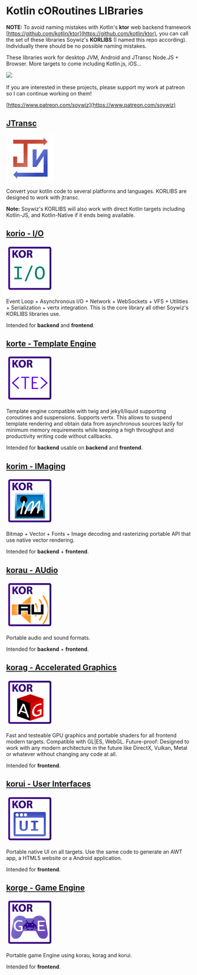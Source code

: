 # Kotlin cORoutines LIBraries

**NOTE:** To avoid naming mistakes with Kotlin's **ktor** web backend framework [https://github.com/kotlin/ktor](https://github.com/kotlin/ktor),
you can call the set of these libraries Soywiz's **KORLIBS** (I named this repo according).
Individually there should be no possible naming mistakes.

These libraries work for desktop JVM, Android and JTransc Node.JS + Browser.
More targets to come including Kotlin.js, iOS...

[![](https://raw.githubusercontent.com/soywiz/kor/master/patreon/patreon.png)](https://www.patreon.com/soywiz)

If you are interested in these projects, please support my work at patreon so I can continue working on them!

[https://www.patreon.com/soywiz](https://www.patreon.com/soywiz)

## [JTransc](http://github.com/jtransc/jtransc)

[![](/logos/128/jtransc.png)](http://github.com/jtransc/jtransc)

Convert your kotlin code to several platforms and languages.
KORLIBS are designed to work with jtransc.

**Note:** Soywiz's KORLIBS will also work with direct Kotlin targets including Kotlin-JS, and Kotlin-Native if it ends being available.

## [korio - I/O](http://github.com/soywiz/korio)

[![](/logos/128/korio.png)](http://github.com/soywiz/korio)

Event Loop + Asynchronous I/O + Network + WebSockets + VFS + Utilities + Serialization + vertx integration.
This is the core library all other Soywiz's KORLIBS libraries use.

Intended for **backend** and **frontend**.

## [korte - Template Engine](http://github.com/soywiz/korte)

[![](/logos/128/korte.png)](http://github.com/soywiz/korte)

Template engine compatible with twig and jekyll/liquid supporting coroutines and suspensions. Supports vertx.
This allows to suspend template rendering and obtain data from asynchronous sources lazily for minimum memory
requirements while keeping a high throughput and productivity writing code without callbacks.

Intended for **backend** usable on **backend** and **frontend**.

## [korim - IMaging](http://github.com/soywiz/korim)

[![](/logos/128/korim.png)](http://github.com/soywiz/korim)

Bitmap + Vector + Fonts + Image decoding and rasterizing portable API that use native vector rendering.

Intended for **backend** + **frontend**.

## [korau - AUdio](http://github.com/soywiz/korau)

[![](/logos/128/korau.png)](http://github.com/soywiz/korau)

Portable audio and sound formats.

Intended for **backend** + **frontend**.

## [korag - Accelerated Graphics](http://github.com/soywiz/korag)

[![](/logos/128/korag.png)](http://github.com/soywiz/korag)

Fast and testeable GPU graphics and portable shaders for all frontend modern targets.
Compatible with GL|ES, WebGL. Future-proof: Designed to work with any modern architecture in the future like DirectX, Vulkan, Metal or whatever
without changing any code at all.

Intended for **frontend**.

## [korui - User Interfaces](http://github.com/soywiz/korui)

[![](/logos/128/korui.png)](http://github.com/soywiz/korui)

Portable native UI on all targets. Use the same code to generate an AWT app, a HTML5 website or a Android application. 

Intended for **frontend**.

## [korge - Game Engine](http://github.com/soywiz/korge)

[![](/logos/128/korge.png)](http://github.com/soywiz/korge)

Portable game Engine using korau, korag and korui.

Intended for **frontend**.

